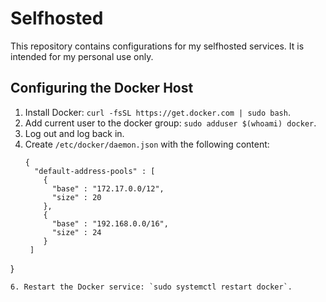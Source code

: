 # Selfhosted

This repository contains configurations for my selfhosted services. It is intended for my personal use only.

## Configuring the Docker Host

1. Install Docker: `curl -fsSL https://get.docker.com | sudo bash`.
2. Add current user to the docker group: `sudo adduser $(whoami) docker`.
3. Log out and log back in.
4. Create `/etc/docker/daemon.json` with the following content:
   ```
   {
     "default-address-pools" : [
       {
         "base" : "172.17.0.0/12",
         "size" : 20
       },
       {
         "base" : "192.168.0.0/16",
         "size" : 24
       }
    ]
  }
  ```
6. Restart the Docker service: `sudo systemctl restart docker`.

